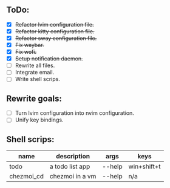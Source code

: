 ## ToDo:

* [X] ~~Refactor lvim configuration file.~~
* [X] ~~Refactor kitty configuration file.~~
* [X] ~~Refactor sway configuration file.~~
* [X] ~~Fix waybar.~~
* [X] ~~Fix wofi.~~
* [X] ~~Setup notification daemon.~~
* [ ] Rewrite all files.
* [ ] Integrate email.
* [ ] Write shell scrips.
<!-- * [X] ~~PLACEHOLDER~~ -->

## Rewrite goals:

* [ ] Turn lvim configuration into nvim configuration.
* [ ] Unify key bindings.

## Shell scrips:

|name|description|args|keys|
|--|--|--|--|
|todo|a todo list app| --help|win+shift+t|
|chezmoi_cd|chezmoi in a vm| --help|n/a|
